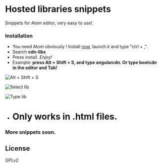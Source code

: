 <!-- hosted-libs package

¡Quickly insert hosted libraries! -->


# **Hosted libraries snippets**

Snippets for Atom editor, very easy to use!.


### Installation

- You need Atom obviously ! Install [now](https://atom.io/), launch it and type "ctrl + ,".
- Search **cdn-libs**
- Press install. *Enjoy!*
- Example: **press Alt + Shift + S, and type angularcdn. Or type bootcdn in the editor and Tab!**

![Alt + Shift + S](http://s16.postimg.org/qr3zjvput/cap_Atom_Pack2.png)

![Select lib](http://s18.postimg.org/xh0e3rf15/cap_Atom_Pack1.png)

![Type lib](http://s30.postimg.org/iu78ljepd/cap_Atom_Pack.png)


- # Only works in **.html** files.


### More snippets soon.

License
----
GPLv2
